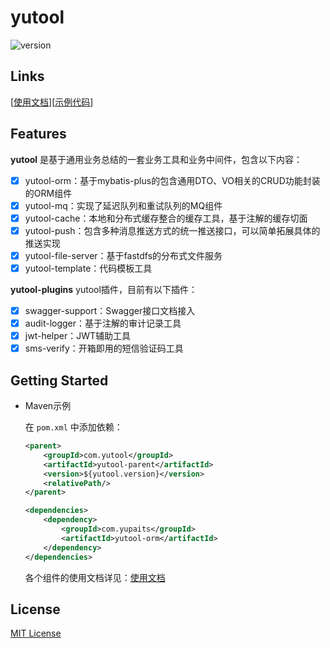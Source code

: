 # yutool

![version](https://img.shields.io/badge/version-1.0.0-blue.svg)

## Links

[[使用文档](https://github.com/yupaits/yutool/wiki)][[示例代码](yutool-samples/README.md)]

## Features

**yutool** 是基于通用业务总结的一套业务工具和业务中间件，包含以下内容：

- [x] yutool-orm：基于mybatis-plus的包含通用DTO、VO相关的CRUD功能封装的ORM组件
- [x] yutool-mq：实现了延迟队列和重试队列的MQ组件
- [x] yutool-cache：本地和分布式缓存整合的缓存工具，基于注解的缓存切面
- [x] yutool-push：包含多种消息推送方式的统一推送接口，可以简单拓展具体的推送实现
- [x] yutool-file-server：基于fastdfs的分布式文件服务
- [x] yutool-template：代码模板工具

**yutool-plugins** yutool插件，目前有以下插件：

- [x] swagger-support：Swagger接口文档接入
- [x] audit-logger：基于注解的审计记录工具
- [x] jwt-helper：JWT辅助工具
- [x] sms-verify：开箱即用的短信验证码工具

## Getting Started

- Maven示例
    
    在 `pom.xml` 中添加依赖：

    ```xml
    <parent>
        <groupId>com.yutool</groupId>
        <artifactId>yutool-parent</artifactId>
        <version>${yutool.version}</version>
        <relativePath/>
    </parent>

    <dependencies>
        <dependency>
            <groupId>com.yupaits</groupId>
            <artifactId>yutool-orm</artifactId>
        </dependency>
    </dependencies>
    ```

    各个组件的使用文档详见：[使用文档](https://github.com/yupaits/yutool/wiki)

## License

[MIT License](https://github.com/yupaits/yutool/blob/master/LICENSE)